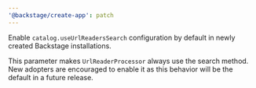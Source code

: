 ```yaml
---
'@backstage/create-app': patch
---
```


Enable `catalog.useUrlReadersSearch` configuration by default in newly created Backstage installations.

This parameter makes `UrlReaderProcessor` always use the search method.
New adopters are encouraged to enable it as this behavior will be the default in a future release.
